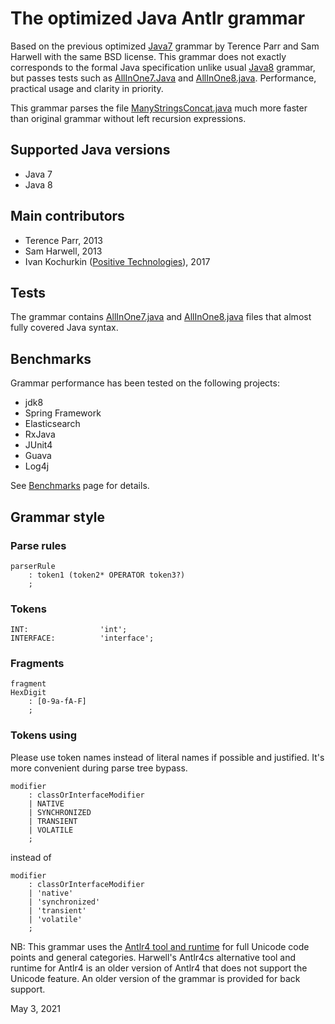 # The optimized Java Antlr grammar

Based on the previous optimized [Java7](../java) grammar by Terence Parr and Sam Harwell
with the same BSD license. This grammar does not exactly corresponds to the formal
Java specification unlike usual [Java8](../java8) grammar, but passes tests such as
[AllInOne7.Java](examples/AllInOne7.java) and [AllInOne8.java](examples/AllInOne8.java).
Performance, practical usage and clarity in priority.

This grammar parses the file [ManyStringsConcat.java](examples/ManyStringsConcat.java)
much more faster than original grammar without left recursion expressions.

## Supported Java versions

* Java 7
* Java 8

## Main contributors

* Terence Parr, 2013
* Sam Harwell, 2013
* Ivan Kochurkin ([Positive Technologies](https://github.com/PositiveTechnologies)), 2017

## Tests

The grammar contains [AllInOne7.java](examples/AllInOne7.java) and
[AllInOne8.java](examples/AllInOne8.java) files that almost fully covered Java syntax.

## Benchmarks

Grammar performance has been tested on the following projects:

* jdk8
* Spring Framework
* Elasticsearch
* RxJava
* JUnit4
* Guava
* Log4j

See [Benchmarks](Benchmarks.md) page for details.

## Grammar style

### Parse rules

```ANTLR
parserRule
    : token1 (token2* OPERATOR token3?)
    ;
```

### Tokens

```ANTLR
INT:                'int';
INTERFACE:          'interface';
```

### Fragments

```ANTLR
fragment
HexDigit
    : [0-9a-fA-F]
    ;
```

### Tokens using

Please use token names instead of literal names if possible and justified.
It's more convenient during parse tree bypass.

```ANTLR
modifier
    : classOrInterfaceModifier
    | NATIVE
    | SYNCHRONIZED
    | TRANSIENT
    | VOLATILE
    ;
```

instead of

```ANTLR
modifier
    : classOrInterfaceModifier
    | 'native'
    | 'synchronized'
    | 'transient'
    | 'volatile'
    ;
```

NB: This grammar uses the [Antlr4 tool and runtime](https://www.antlr.org/download.html)
for full Unicode code points and general categories.
Harwell's Antlr4cs alternative tool
and runtime for Antlr4 is an older version of Antlr4 that
does not support the Unicode feature. An older version of the grammar
is provided for back support.

May 3, 2021
